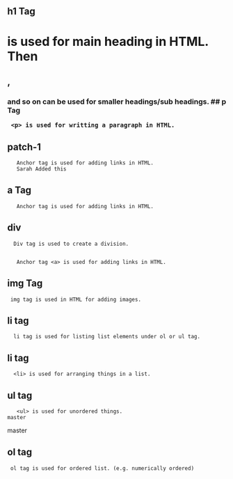 
## h1 Tag
  <h1> is used for main heading in HTML. Then <h2>, <h3> and so on can be used for smaller headings/sub headings.
## p Tag 

     <p> is used for writting a paragraph in HTML.
     

## patch-1
       Anchor tag is used for adding links in HTML.
       Sarah Added this

## a Tag

       Anchor tag is used for adding links in HTML.
## div 
      Div tag is used to create a division.


       Anchor tag <a> is used for adding links in HTML.

## img Tag
     img tag is used in HTML for adding images.

## li tag
      li tag is used for listing list elements under ol or ul tag.

 ## li tag
      <li> is used for arranging things in a list.

      
  ## ul tag
       <ul> is used for unordered things.
    master

master


    
 ## ol tag
     ol tag is used for ordered list. (e.g. numerically ordered)

